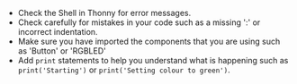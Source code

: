 + Check the Shell in Thonny for error messages.
+ Check carefully for mistakes in your code such as a missing ':' or incorrect indentation.
+ Make sure you have imported the components that you are using such as 'Button' or 'RGBLED'
+ Add `print` statements to help you understand what is happening such as `print('Starting')` or `print('Setting colour to green')`. 
